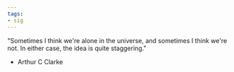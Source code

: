```yaml
---
tags:
- sig
---
```




"Sometimes I think we're alone in the universe, and sometimes I think we're not. In either case, the idea is quite staggering."

- Arthur C Clarke